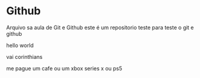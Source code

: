 # Github

Arquivo sa aula de Git e Github
este é um repositorio teste para teste o git e github

hello world



vai corinthians

me pague um cafe ou um xbox series x
ou ps5
